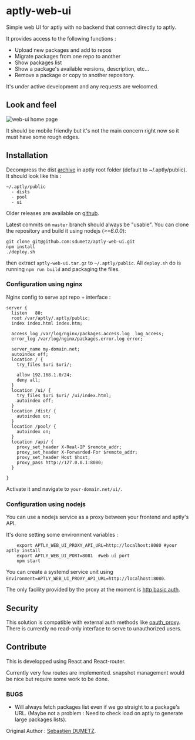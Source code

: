 # aptly-web-ui
Simple web UI for aptly with no backend that connect directly to aptly.

It provides access to the following functions :
- Upload new packages and add to repos
- Migrate packages from one repo to another
- Show packages list
- Show a package's available versions, description, etc...
- Remove a package or copy to another repository.

It's under active development and any requests are welcomed.

## Look and feel

![web-ui home page](https://cloud.githubusercontent.com/assets/445200/20797691/33077d76-b7dc-11e6-8cdf-7f818c4eff70.png)

It should be mobile friendly but it's not the main concern right now so it must have some rough edges.

## Installation

Decompress the dist [archive](https://github.com/sdumetz/aptly-web-ui/releases/latest) in aptly root folder (default to ~/.aptly/public). It should look like this :

    ~/.aptly/public
      - dists
      - pool
      - ui

Older releases are available on [github](https://github.com/sdumetz/aptly-web-ui/releases).

Latest commits on `master` branch should always be "usable". You can clone the repository and build it using nodejs (*>=6.0.0*):

```
git clone git@github.com:sdumetz/aptly-web-ui.git
npm install
./deploy.sh
```
then extract `aptly-web-ui.tar.gz` to `~/.aptly/public`. All `deploy.sh` do is running `npm run build` and packaging the files.

### Configuration using nginx

Nginx config to serve apt repo + interface :
```
server {
  listen   80;
  root /var/aptly/.aptly/public;
  index index.html index.htm;

  access_log /var/log/nginx/packages.access.log  log_access;
  error_log /var/log/nginx/packages.error.log error;

  server_name my-domain.net;
  autoindex off;
  location / {
    try_files $uri $uri/;

    allow 192.168.1.0/24;
    deny all;
  }
  location /ui/ {
    try_files $uri $uri/ /ui/index.html;
    autoindex off;
  }
  location /dist/ {
    autoindex on;
  }
  location /pool/ {
    autoindex on;
  }
  location /api/ {
    proxy_set_header X-Real-IP $remote_addr;
    proxy_set_header X-Forwarded-For $remote_addr;
    proxy_set_header Host $host;
    proxy_pass http://127.0.0.1:8080;
  }

}
```

Activate it and navigate to `your-domain.net/ui/`.

### Configuration using nodejs

You can use a nodejs service as a proxy between your frontend and aptly's API.

It's done setting some environment variables :

```
    export APTLY_WEB_UI_PROXY_API_URL=http://localhost:8080 #your aptly install
    export APTLY_WEB_UI_PORT=8081  #web ui port
    npm start
```

You can create a systemd service unit using `Environment=APTLY_WEB_UI_PROXY_API_URL=http://localhost:8080`.

The only facility provided by the proxy at the moment is [http basic auth](https://github.com/sdumetz/aptly-web-ui/commit/3a20f4fdde47edbf4cb57889f4b8c89b23b39440).

## Security

This solution is compatible with external auth methods like [oauth_proxy](https://github.com/bitly/oauth2_proxy). There is currently no read-only interface to serve to unauthorized users.

## Contribute

This is developped using React and React-router.

Currently very few routes are implemented. snapshot management would be nice but require some work to be done.


### BUGS

- Will always fetch packages list even if we go straight to a package's URL. (Maybe not a problem : Need to check load on aptly to generate large packages lists).


Original Author : [Sebastien DUMETZ](https://sdumetz.github.io).
